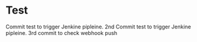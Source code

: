 # Test
Commit test to trigger Jenkine pipleine.
2nd Commit test to trigger Jenkine pipleine.
3rd commit to check webhook push
